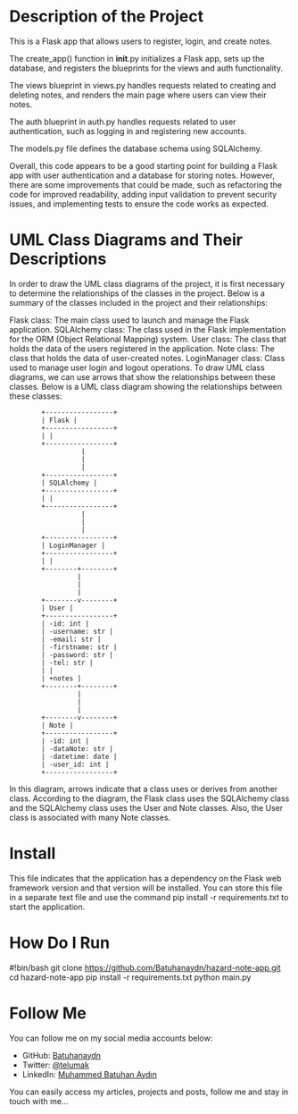# Description of the Project
This is a Flask app that allows users to register, login, and create notes.

The create_app() function in __init__.py initializes a Flask app, sets up the database, and registers the blueprints for the views and auth functionality.

The views blueprint in views.py handles requests related to creating and deleting notes, and renders the main page where users can view their notes.

The auth blueprint in auth.py handles requests related to user authentication, such as logging in and registering new accounts.

The models.py file defines the database schema using SQLAlchemy.

Overall, this code appears to be a good starting point for building a Flask app with user authentication and a database for storing notes. However, there are some improvements that could be made, such as refactoring the code for improved readability, adding input validation to prevent security issues, and implementing tests to ensure the code works as expected.

# UML Class Diagrams and Their Descriptions

In order to draw the UML class diagrams of the project, it is first necessary to determine the relationships of the classes in the project. Below is a summary of the classes included in the project and their relationships:

Flask class: The main class used to launch and manage the Flask application.
SQLAlchemy class: The class used in the Flask implementation for the ORM (Object Relational Mapping) system.
User class: The class that holds the data of the users registered in the application.
Note class: The class that holds the data of user-created notes.
LoginManager class: Class used to manage user login and logout operations.
To draw UML class diagrams, we can use arrows that show the relationships between these classes. Below is a UML class diagram showing the relationships between these classes:

            +-----------------+
            | Flask |
            +-----------------+
            | |
            +-----------------+
                      |
                      |
                      |
            +-----------------+
            | SQLAlchemy |
            +-----------------+
            | |
            +-----------------+
                      |
                      |
                      |
            +-----------------+
            | LoginManager |
            +-----------------+
            | |
            +--------+--------+
                     |
                     |
                     |
            +--------v--------+
            | User |
            +-----------------+
            | -id: int |
            | -username: str |
            | -email: str |
            | -firstname: str |
            | -password: str |
            | -tel: str |
            | |
            | +notes |
            +--------+--------+
                     |
                     |
                     |
            +--------v--------+
            | Note |
            +-----------------+
            | -id: int |
            | -dataNote: str |
            | -datetime: date |
            | -user_id: int |
            +-----------------+
In this diagram, arrows indicate that a class uses or derives from another class. According to the diagram, the Flask class uses the SQLAlchemy class and the SQLAlchemy class uses the User and Note classes. Also, the User class is associated with many Note classes.

# Install
This file indicates that the application has a dependency on the Flask web framework version and that version will be installed. You can store this file in a separate text file and use the command pip install -r requirements.txt to start the application.

# How Do I Run
#!bin/bash
git clone https://github.com/Batuhanaydn/hazard-note-app.git
cd hazard-note-app
pip install -r requirements.txt
python main.py

# Follow Me
<p>You can follow me on my social media accounts below:</p><ul><li>GitHub: <a href="https://github.com/batuhanaydn">Batuhanaydn</a></li><li>Twitter: <a href="https://twitter.com/telumak" target="_new">@telumak</a></li><li>LinkedIn: <a href="https://www.linkedin.com/in/batuhan-aydinn/" target="_new">Muhammed Batuhan Aydın</a></li></ul><p>You can easily access my articles, projects and posts, follow me and stay in touch with me...</p>

